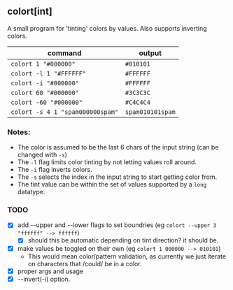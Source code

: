 ## colort[int]

A small program for 'tinting' colors by values. Also supports inverting colors.

command                          | output
---------------------------------|-------
`colort 1 "#000000"`             | `#010101`
`colort -l 1 "#FFFFFF"`          | `#FFFFFF`
`colort -i "#000000"`            | `#FFFFFF`
`colort 60 "#000000"`            | `#3C3C3C`
`colort -60 "#000000"`           |  `#C4C4C4`
`colort -s 4 1 "spam000000spam"` |  `spam010101spam`


### Notes:
- The color is assumed to be the last 6 chars of the input string (can be changed with `-s`)
- The `-l` flag limits color tinting by not letting values roll around.
- The `-i` flag inverts colors.
- The `-s` selects the index in the input string to start getting color from.
- The tint value can be within the set of values supported by a `long` datatype.


### TODO

- [x] add --upper and --lower flags to set boundries (eg `colort --upper 3 "ffffff" --> ffffff`)
	- [x] should this be automatic depending on tint direction? it should be.
- [x] make values be toggled on their own (eg `colort 1 000000 --> 010101`)
	- This would mean color/pattern validation, as currently we just iterate on characters that /could/ be in a color.
- [x] proper args and usage
- [x] --invert(-i) option.
